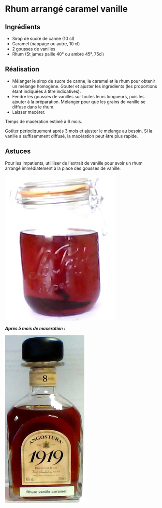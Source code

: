 Rhum arrangé caramel vanille
============================

Ingrédients
-----------

- Sirop de sucre de canne (10 cl)
- Caramel (nappage ou autre, 10 cl)
- 2 gousses de vanilles
- Rhum (St james paille 40° ou ambré 45°, 75cl)

Réalisation
-----------
- Mélanger le sirop de sucre de canne, le caramel et le rhum pour obtenir un mélange homogène. Gouter et ajuster les ingrédients (les proportions étant indiquées à titre indicatives).
- Fendre les gousses de vanilles sur toutes leurs longueurs, puis les ajouter à la préparation. Mélanger pour que les grains de vanille se diffuse dans le rhum.
- Laisser macérer.

Temps de macération estimé à 6 mois.

Goûter périodiquement après 3 mois et ajuster le mélange au besoin. Si la vanille a suffisemment diffusé, la macération peut être plus rapide.

Astuces
-------

Pour les impatients, utililiser de l'extrait de vanille pour avoir un rhum arrangé immédiatement à la place des gousses de vanille.

![rhum_caramel_vanille](./rhum_caramel_vanille.png)

***Après 5 mois de macération :***

![rhum_caramel_vanille_bouteille](./rhum_caramel_vanille_bouteille.jpg)
